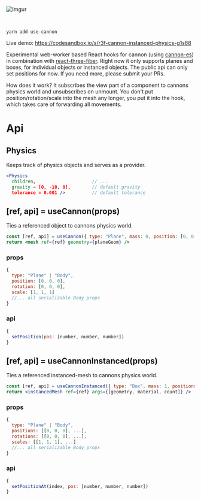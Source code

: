 ![Imgur](https://imgur.com/FpBsJPL.jpg)

<br/>

    yarn add use-cannon

Live demo: https://codesandbox.io/s/r3f-cannon-instanced-physics-g1s88

Experimental web-worker based React hooks for cannon (using [cannon-es](https://github.com/drcmda/cannon-es)) in combination with [react-three-fiber](https://github.com/react-spring/react-three-fiber). Right now it only supports planes and boxes, for individual objects or instanced objects. The public api can only set positions for now. If you need more, please submit your PRs.

How does it work? It subscribes the view part of a component to cannons physics world and unsubscribes on unmount. You don't put position/rotation/scale into the mesh any longer, you put it into the hook, which takes care of forwarding all movements.

# Api

## Physics

Keeps track of physics objects and serves as a provider.

```jsx
<Physics
  children,                     // ...
  gravity = [0, -10, 0],        // default gravity
  tolerance = 0.001 />          // default tolerance
```

## [ref, api] = useCannon(props)

Ties a referenced object to cannons physics world.

```jsx
const [ref, api] = useCannon({ type: "Plane", mass: 0, position: [0, 0, 0], rotation: [0, 0, 0] })
return <mesh ref={ref} geometry={planeGeom} />
```

### props

```jsx
{
  type: "Plane" | "Body",
  position: [0, 0, 0],
  rotation: [0, 0, 0],
  scale: [1, 1, 1]
  //... all serializable Body props
}
```

### api

```jsx
{
  setPosition(pos: [number, number, number])
}
```

## [ref, api] = useCannonInstanced(props)

Ties a referenced instanced-mesh to cannons physics world.

```jsx
const [ref, api] = useCannonInstanced({ type: "Box", mass: 1, positions: [...], rotations: [...] })
return <instancedMesh ref={ref} args={[geometry, material, count]} />
```

### props

```jsx
{
  type: "Plane" | "Body",
  positions: [[0, 0, 0], ...],
  rotations: [[0, 0, 0], ...],
  scales: [[1, 1, 1], ...]
  //... all serializable Body props
}
```

### api

```jsx
{
  setPositionAt(index, pos: [number, number, number])
}
```
